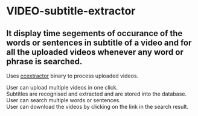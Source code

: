 # VIDEO-subtitle-extractor

## It display time segements of occurance of the words or sentences in subtitle of a video and for all the uploaded videos whenever any word or phrase is searched.



Uses [ccextractor](https://ccextractor.org/public/general/downloads/) binary to process uploaded videos.

User can upload multiple videos in one click.  
Subtitles are recognised and extracted and are stored into the database.  
User can search multiple words or sentences.  
User can download the videos by clicking on the link in the search result.


